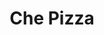 ---
layout: place
title: Che Pizza
permalink: /new-jersey/metuchen/che-pizza.html
stateAbbr: NJ
stateName: New Jersey
cityName: Metuchen
seo:
  type: restaurant
  links: null
place_id: ChIJJydyZgy3w4kRVSdkaoPiBGc
photos:
  - name: >-
      places/ChIJJydyZgy3w4kRVSdkaoPiBGc/photos/AeeoHcLOWgYSSOdyCgFKm33Ehc3doQ2DnmkBMDoKLz63ktoOZQPF06aqRuey7JEIl-c_VetFPTG4cXk9w9rZdF4RYJdf4uZAVir5OOcKxKVMeGaP03skm-VMt0gIXYm-FsJGgMlG_kkRHEPVnlRUbep43PktfEye8_bgxRH6xfBcMG52y1emX6CgYoi87Y8YSx9PxNvYngNE4gsZt2U2MnG0X1K4dV9if3hpHdzksB6UnyL7lVE_Jt3m0YayKL7WGGqxAzu5I1EYolRU43D0V3qz_eo_AEtjjDoFyaKF-nVw0LWbL1aoET0azVtLsnMJV-9cEnTJO2z9UI4ks5YErD8tT-ti1eUg9leAPIpQn0zxnqCQaCOGrUWrr6dGhggIuOPlSE-vB1afHDUDEkRrGg06wFe00pdIY7KVHs65bLKGTwI
    widthPx: 3024
    heightPx: 4032
    authorAttributions:
      - displayName: Dan Perez
        uri: https://maps.google.com/maps/contrib/112725368994131885789
        photoUri: >-
          https://lh3.googleusercontent.com/a-/ALV-UjUd3icRFUk13sLVNZrHTMSm6zq0be7tdBIB1X1pAmztt6jTP6UK=s100-p-k-no-mo
    flagContentUri: >-
      https://www.google.com/local/imagery/report/?cb_client=maps_api_places.places_api&image_key=!1e10!2sCIHM0ogKEICAgIDehKDieg&hl=en-US
    googleMapsUri: >-
      https://www.google.com/maps/place//data=!3m4!1e2!3m2!1sCIHM0ogKEICAgIDehKDieg!2e10!4m2!3m1!1s0x89c3b70c66722727:0x6704e2836a642755
  - name: >-
      places/ChIJJydyZgy3w4kRVSdkaoPiBGc/photos/AeeoHcJ-pbJHADWy2DsNYP50p1eTGVWdb6h-7ygmOrSD54ZNvDFS0Ro2415AKIDrjAQ7CzznuhR4mEjM9QAd9I1uDiVIF8nJh6KJoGH4d7qEDjM4kgtKHiAHQzi5Po9nylQ2pdeYLro3QKHuej35sFZ4MEIq7ADY0gUNKwq4C-IO15n1LrW8y9GWa8zs8OJHWwbmY0J9970aJBEIPp08OlRT5_C0bL3SHzfKTxnFql_yHVlR8lKXyf_S5t96JWSfVx7WeQ38fbXFoHFUEicQAKEsnTYb6xplSy9FfsWVcks7yLUGx9P4OhtTUKctuvQFwUDnC5DTe-HUWw7f7nWovcwNFVVm0Je1KaXWzRuGrQBuCfcuSYWZpgylbAU3sWSdyUVWC-432FX27T-JLGE6JgjZKs1u6p1KrJyonqdxFUu69PdSoQ
    widthPx: 3024
    heightPx: 4032
    authorAttributions:
      - displayName: Ishan Arya
        uri: https://maps.google.com/maps/contrib/112494241242844287836
        photoUri: >-
          https://lh3.googleusercontent.com/a-/ALV-UjWSnHvyo-b5x14ddkPmHEojlLdWHBAJSjmbYJHlbF59iadGcLCv=s100-p-k-no-mo
    flagContentUri: >-
      https://www.google.com/local/imagery/report/?cb_client=maps_api_places.places_api&image_key=!1e10!2sCIHM0ogKEICAgICxwK6VcA&hl=en-US
    googleMapsUri: >-
      https://www.google.com/maps/place//data=!3m4!1e2!3m2!1sCIHM0ogKEICAgICxwK6VcA!2e10!4m2!3m1!1s0x89c3b70c66722727:0x6704e2836a642755
  - name: >-
      places/ChIJJydyZgy3w4kRVSdkaoPiBGc/photos/AeeoHcJeqRiPOApO24MBO6ft_gy3FlXwYs1BGRFu8hbCVJibhNoN4aEo1ucFPGzpegWpt2n8e_IW5R1Re6NhTs4vdkexltO4Vd3zZANuSVp35X38TQHkt5agddFfOFEBV8hs-voc_s4N8qNTdEVqN30wO4wiTpFxCCCnhYxyY_EpWNjRUuDfj1sKWjyao-sSUtypyNu_fPIbQWbHksil5g3qfyXw0tiXDDmOSxvbd-5Ouu6vyJz7SbobPPoi9nIkHGSiIVSfomLVJirIat5mJWIvVShpSs9mIC2kvOnEXfQvwPZZDA1dO3i8kSbUtSCkHQ8EC0BW5D9gjIezUCMhzUDBY4RZVTTwmzfcWBo8y7L8XILurTr_zcdi4PSlMyHdzs2OeYJggyS2i-YSB2v9MXYRjuAaxA12K5cPRy85ENibzMSZ8Sk
    widthPx: 4032
    heightPx: 2268
    authorAttributions:
      - displayName: Amit Arora
        uri: https://maps.google.com/maps/contrib/100455677905996965185
        photoUri: >-
          https://lh3.googleusercontent.com/a-/ALV-UjXeB_nw1j6GBFj10NatGm3g5nqfTanpxlROE3ORx-3t2zXEZWZC=s100-p-k-no-mo
    flagContentUri: >-
      https://www.google.com/local/imagery/report/?cb_client=maps_api_places.places_api&image_key=!1e10!2sCIHM0ogKEICAgIDRtprpnAE&hl=en-US
    googleMapsUri: >-
      https://www.google.com/maps/place//data=!3m4!1e2!3m2!1sCIHM0ogKEICAgIDRtprpnAE!2e10!4m2!3m1!1s0x89c3b70c66722727:0x6704e2836a642755
  - name: >-
      places/ChIJJydyZgy3w4kRVSdkaoPiBGc/photos/AeeoHcL4XpbfpeT2MeyRP3FgPd6YMVCRXICugMmh_1JV4nsglJ1tPsXjngsHdNpSNOXbXQyhpxhwjYLb0_K1vytUzDrvYhMg0HI0L8I6XsLzT7zNLy93fdzTPM6UwbjABczykHkwVDzzgsZU7sUmZ94MMm7BNsjUpG0R7zRR_7VifLnvoZhULJT51oXDnCZ_J0nkcIZFUCynvtwRLkx2iHuCGsfg1k_xtdZXT8tImwJoWw223tFu-lruTGHuYUiOTmiyoVFykx6mgZzIzTT7eEqtdQlYJH38_w4QKNEnVMv3aOyyv7b-BGacE1YdcwFiPTYCQUpFjEbErAscPTT0QcpexuSRuB1oytThawc45xk-U6sYpy6mjWaAW5LKm-5AxM8PR__0tHvT8DEnoeZt3GufDfVTkybcgTRKiyUt9C3pOVaGQiwO
    widthPx: 3024
    heightPx: 3024
    authorAttributions:
      - displayName: Ace Rodriguez
        uri: https://maps.google.com/maps/contrib/116287411997519527952
        photoUri: >-
          https://lh3.googleusercontent.com/a/ACg8ocKF6LAH4lLGPO6cRB9TR-Z-A6I8T7CiuB6NxxkE_mtMSZ4XKA=s100-p-k-no-mo
    flagContentUri: >-
      https://www.google.com/local/imagery/report/?cb_client=maps_api_places.places_api&image_key=!1e10!2sCIHM0ogKEICAgICJ6NzNvgE&hl=en-US
    googleMapsUri: >-
      https://www.google.com/maps/place//data=!3m4!1e2!3m2!1sCIHM0ogKEICAgICJ6NzNvgE!2e10!4m2!3m1!1s0x89c3b70c66722727:0x6704e2836a642755
  - name: >-
      places/ChIJJydyZgy3w4kRVSdkaoPiBGc/photos/AeeoHcKVpDTFWOg5Z2JQOZYr6OO5D-1SXINcACsiPR0ZKMIFF7_J-BYRb56-9_fBSY7pMmE5wFnzxLW5YvUwlNYNuPhr_yy6qa5UAzHncYvinWWbF77MIP5KsCU7e3DCpdJFc7ZmQZJp9kjE7jpWfAkXvpi56T33HoeQrpscZMwOhHyeY8z5zHUteKUHvGdOR8cVifWbkLUljIy3GXvEK1INKnkbDOpFtIFgs9vf_tzxdtx39p--95--vcrZw-ZUDkaDSJAnCVSk4uuIogF51zgs7IhdR_yg0KXqNZ7dbhkEyja6Gr9appAYdP_xgyNesyip4rcUDx9UJA976ZedAIk3ojQw3UA0pKhKHnlWkUL-0UaGQQpKNr_VZ7GZJES9w1kTqCjeyOHmvMbA4VhYP7qnh1cUkjkH0Hha45TjGK2qqMT9QErK
    widthPx: 4000
    heightPx: 2252
    authorAttributions:
      - displayName: Curtis Yang
        uri: https://maps.google.com/maps/contrib/105794550546635007525
        photoUri: >-
          https://lh3.googleusercontent.com/a/ACg8ocJ-suBo-4L6M64MN2xI0Ded10LtvE_i41HUbuq8rnXmI349fw=s100-p-k-no-mo
    flagContentUri: >-
      https://www.google.com/local/imagery/report/?cb_client=maps_api_places.places_api&image_key=!1e10!2sCIHM0ogKEICAgIC-0_242gE&hl=en-US
    googleMapsUri: >-
      https://www.google.com/maps/place//data=!3m4!1e2!3m2!1sCIHM0ogKEICAgIC-0_242gE!2e10!4m2!3m1!1s0x89c3b70c66722727:0x6704e2836a642755
  - name: >-
      places/ChIJJydyZgy3w4kRVSdkaoPiBGc/photos/AeeoHcJM-qc1GkL-FoTwwMPGI-F-i9pnkI-ciZFxAy_9n7QIFRRAEXSPzzyaBizlSqZzoOMr88TIWw7g5yrRzp_iqc-19rUHuAxiZI2iT0zFXvgIlQoGBIoPwChAzszmQoEbzYIcj3nUwcuhoQGn8wnYqhKs0JDmnTuEwVnxhk-MLQ3eMAlZKYVeaQA50OOc0b6h4D3TrSwpAdCjTCAKLMiLYRdcZBpztFXGgBQhQnW3B0ZI4WBkjXOHIYRuts8RecrAN52-JlJW4Gm9xsWjLhnPv48JK-KEDhTHBFKmemYpd7HptlKnjJLfAvGmIAz2EVWlmo1pa1EzpP1uIb2p5gxY0_8vlc3lcMcqHyif5bOVcTn0duFxFRbGHcPxtA4ApuMOIBA-WYq5pHFb1aesxYsaNzux5wv8mrZbPQtbsQ
    widthPx: 3024
    heightPx: 4032
    authorAttributions:
      - displayName: Pramod S
        uri: https://maps.google.com/maps/contrib/105680756324487384455
        photoUri: >-
          https://lh3.googleusercontent.com/a-/ALV-UjVFB_7-8y9O1QoEgWjs3QC4_LxY5aqcKZrxxLn3ObFibNCGDckB=s100-p-k-no-mo
    flagContentUri: >-
      https://www.google.com/local/imagery/report/?cb_client=maps_api_places.places_api&image_key=!1e10!2sCIHM0ogKEICAgIC7gqkq&hl=en-US
    googleMapsUri: >-
      https://www.google.com/maps/place//data=!3m4!1e2!3m2!1sCIHM0ogKEICAgIC7gqkq!2e10!4m2!3m1!1s0x89c3b70c66722727:0x6704e2836a642755
  - name: >-
      places/ChIJJydyZgy3w4kRVSdkaoPiBGc/photos/AeeoHcLS_YMjhebcW6MBwYnvp1YzJNpnTcECL8NW9-nhg-7XzV5SAiU3b2tbjlQB2IAY7a64ZWNveRyUQ73vcI_8P0kwabKUAj0WGlCutthmmoF4Ud_fie-3E7YzSCHgy2ksgvPnV0YBUBBHRhWYV4P2BIrhTVYlB5YdQf9nJF_HPY-jS-K5q4ipldEgdF-EvN489hIsUrbtpgKk8D8-q9yqknhBtvfHGz-oNBmghdQqK5IXiNpRnjOn1m1HGSSECHPANZ_LwcUPDKGmK1-WdHJcLuHbcD9gjE2FhJb2ib9vJnM8r6YSdQDiBlGR0xDYPg6WrNK6yH1w1sCuxT-Z62lsgfehBiqIsENUcigPFxJYxWfSPcHZeVmrfVgyD_tl0MqA7kl5xBtLEDUxpM2LqTva-JUBJnLlWZXJhocbLr6EOIRIbc2P
    widthPx: 4000
    heightPx: 2252
    authorAttributions:
      - displayName: Curtis Yang
        uri: https://maps.google.com/maps/contrib/105794550546635007525
        photoUri: >-
          https://lh3.googleusercontent.com/a/ACg8ocJ-suBo-4L6M64MN2xI0Ded10LtvE_i41HUbuq8rnXmI349fw=s100-p-k-no-mo
    flagContentUri: >-
      https://www.google.com/local/imagery/report/?cb_client=maps_api_places.places_api&image_key=!1e10!2sCIHM0ogKEICAgIC-g_2_mwE&hl=en-US
    googleMapsUri: >-
      https://www.google.com/maps/place//data=!3m4!1e2!3m2!1sCIHM0ogKEICAgIC-g_2_mwE!2e10!4m2!3m1!1s0x89c3b70c66722727:0x6704e2836a642755
  - name: >-
      places/ChIJJydyZgy3w4kRVSdkaoPiBGc/photos/AeeoHcKz6R7HNprGa_Aly7MVbeWfC_0hhBhd0DNl2xw-0prjVG9pEfBPXHdtWH0LEyYfYdCklflEPx9LMJGknwPPPFEJh6k9udVcpSjGz5ERbjF4oPX7j7o_P8zJftrKj7FgF3UMyKee6IgVM-UZeUAUXcRRz9jlnVPXDaGl2rjJcPIuSFd2eVk2R-l5d9_5F5nQCvqWkQfAAlCVOw-lFp-tla9MXjNUx4yoqZXZDEWETH1dh_owUiv4cmdhmoXiJNh7fMkOTXxVfKJe3HQiYrLJVRKvv5tDb3NVwYRuifhhKEsAu-EeL-Y9QPxxP5s6K66KnyX_PGoJyOMKFXXCpTdAQU0TPeWxixod0BFZIRYBvybW4TsFbYFciNC_0fl9Ha2F7g3Zv_WG6K_OmJRUeGU8JPIXEID7u9_Loj26rWkwKr13vjjz
    widthPx: 4000
    heightPx: 2252
    authorAttributions:
      - displayName: Curtis Yang
        uri: https://maps.google.com/maps/contrib/105794550546635007525
        photoUri: >-
          https://lh3.googleusercontent.com/a/ACg8ocJ-suBo-4L6M64MN2xI0Ded10LtvE_i41HUbuq8rnXmI349fw=s100-p-k-no-mo
    flagContentUri: >-
      https://www.google.com/local/imagery/report/?cb_client=maps_api_places.places_api&image_key=!1e10!2sCIHM0ogKEICAgIC-t_XajgE&hl=en-US
    googleMapsUri: >-
      https://www.google.com/maps/place//data=!3m4!1e2!3m2!1sCIHM0ogKEICAgIC-t_XajgE!2e10!4m2!3m1!1s0x89c3b70c66722727:0x6704e2836a642755
  - name: >-
      places/ChIJJydyZgy3w4kRVSdkaoPiBGc/photos/AeeoHcKkfmh4iRyPrlKX2gvTa8ycUWtTQ6HoKshhzVmYOAin2hzocAH7SBZxG9xfTjsCTDb2KLejwG410sX2A58kEoclUsyeW_fOIkqkhQBu8cs8E_A-hRwCcPKeQOnb776Jbm7k_prs-qwNz8TsMEY-NPNlRuITbh70VGON9hEYy-3-n0Uxb6mwI6yUrR9YWXVoYShwX2uoSmcwvMGUIXSKxSwDidC-DxDap6V-fNbYOJlTs9xrKrmssZElbstN8oOUe7PeIFodr3y1LKsz26jO3UWTUnPUugCOPD3sY__MEe0zldKisGEuXlbC8cGKZWyOKNayQrY5vUrz0ALU2b-0EPqB8DFJVLk4hfxPmcFaYX1A0Fjoztnk_5KhULlM0GtEH3bDiqR4Hw_0TWMhvg-zZQy574hpMd3QC_HdM-wmA1lXeg
    widthPx: 4000
    heightPx: 2252
    authorAttributions:
      - displayName: Curtis Yang
        uri: https://maps.google.com/maps/contrib/105794550546635007525
        photoUri: >-
          https://lh3.googleusercontent.com/a/ACg8ocJ-suBo-4L6M64MN2xI0Ded10LtvE_i41HUbuq8rnXmI349fw=s100-p-k-no-mo
    flagContentUri: >-
      https://www.google.com/local/imagery/report/?cb_client=maps_api_places.places_api&image_key=!1e10!2sCIHM0ogKEICAgID-16THQw&hl=en-US
    googleMapsUri: >-
      https://www.google.com/maps/place//data=!3m4!1e2!3m2!1sCIHM0ogKEICAgID-16THQw!2e10!4m2!3m1!1s0x89c3b70c66722727:0x6704e2836a642755
  - name: >-
      places/ChIJJydyZgy3w4kRVSdkaoPiBGc/photos/AeeoHcIihwIho6KBEXp4WjE7FoPW7asoJftCs55e2R9G6-QQL4Tb_43-89s_zqBgBhYh8v8pJrFi3MzmKW9F_ygiU-FGuVe8S6w0cX6oClFfdVL-4-ZS_i_VtmAvO-aJTY1ZZA_2---Om-dLdzYTHqVhLt16t_val-jNTzIOI2BdQw-FyTLRkYEasq-qnp6vyFXG1rEd2O9KV4fHyo_MJpY8f26qQOs9Ba6NhwCZM4t2FFAni6vvg8KDRrjL_pZFFi3rpHh5hC0rUSdbxuGyl9E6ArQaVf5ffxc7FuT-2ykjiw6fjhe6DxH6PXVbPhnyUtNBlO14f9J8HJbp2mijOSIArdHnU9F_UhZLFBuMbKhl-8sOBW_4Z-j9ipCCCWajadzOgKsGwvGqr2BYlr2XgXwYmxU1e8zeQQmTtLdYbIt9_3s
    widthPx: 4000
    heightPx: 2252
    authorAttributions:
      - displayName: Curtis Yang
        uri: https://maps.google.com/maps/contrib/105794550546635007525
        photoUri: >-
          https://lh3.googleusercontent.com/a/ACg8ocJ-suBo-4L6M64MN2xI0Ded10LtvE_i41HUbuq8rnXmI349fw=s100-p-k-no-mo
    flagContentUri: >-
      https://www.google.com/local/imagery/report/?cb_client=maps_api_places.places_api&image_key=!1e10!2sCIHM0ogKEICAgICenrDECA&hl=en-US
    googleMapsUri: >-
      https://www.google.com/maps/place//data=!3m4!1e2!3m2!1sCIHM0ogKEICAgICenrDECA!2e10!4m2!3m1!1s0x89c3b70c66722727:0x6704e2836a642755
address: 21 Pearl St, Metuchen, NJ 08840, USA
street: 21 Pearl St
city: Metuchen
state: NJ
zip: '08840'
country: USA
neighborhood: null
latitude: '40.540948'
longitude: '-74.363180'
accessibility_options:
  wheelchairAccessibleParking: true
  wheelchairAccessibleEntrance: true
  wheelchairAccessibleSeating: true
business_status: OPERATIONAL
name: Che Pizza
google_maps_links:
  directionsUri: >-
    https://www.google.com/maps/dir//''/data=!4m7!4m6!1m1!4e2!1m2!1m1!1s0x89c3b70c66722727:0x6704e2836a642755!3e0
  placeUri: https://maps.google.com/?cid=7423307139866961749
  writeAReviewUri: >-
    https://www.google.com/maps/place//data=!4m3!3m2!1s0x89c3b70c66722727:0x6704e2836a642755!12e1
  reviewsUri: >-
    https://www.google.com/maps/place//data=!4m4!3m3!1s0x89c3b70c66722727:0x6704e2836a642755!9m1!1b1
  photosUri: >-
    https://www.google.com/maps/place//data=!4m3!3m2!1s0x89c3b70c66722727:0x6704e2836a642755!10e5
primary_type: Pizza Restaurant
opening_hours:
  regular: null
  current: null
secondary_opening_hours:
  regular:
    weekdayDescriptions: null
    type: null
  current:
    weekdayDescriptions: null
    type: null
phone: null
price_level: null
price_range: null
rating: null
rating_count: 0
website: null
description: >-
  About Che Pizza in Metuchen, NJ$$$Che Pizza in Metuchen, NJ, offers a
  welcoming Italian dining experience focused on delicious pizza and comforting
  dishes. This relaxed eatery stands out with its inclusive menu that includes
  vegan options, making it a great choice for various dietary preferences. The
  spot emphasizes accessibility, featuring wheelchair-friendly parking,
  entrances, and seating to ensure everyone can enjoy their meal comfortably.
  Beyond the food, the atmosphere provides a cozy setting for casual gatherings,
  perfect for those seeking straightforward yet satisfying fare. Its location in
  a vibrant area adds to the appeal for locals looking for reliable
  Italian-inspired options nearby.
generative_summary: >-
  About Che Pizza in Metuchen, NJ$$$Che Pizza in Metuchen, NJ, offers a
  welcoming Italian dining experience focused on delicious pizza and comforting
  dishes. This relaxed eatery stands out with its inclusive menu that includes
  vegan options, making it a great choice for various dietary preferences. The
  spot emphasizes accessibility, featuring wheelchair-friendly parking,
  entrances, and seating to ensure everyone can enjoy their meal comfortably.
  Beyond the food, the atmosphere provides a cozy setting for casual gatherings,
  perfect for those seeking straightforward yet satisfying fare. Its location in
  a vibrant area adds to the appeal for locals looking for reliable
  Italian-inspired options nearby.
generative_disclosure: Summarized by AI using the Grok-3-Mini model.
reviews: null
review_summary: >-
  Customer Feedback Highlights$$$Visitors to places like this Italian eatery
  often appreciate the straightforward appeal of classic pizza and comfort food,
  with many noting the vegan choices as a thoughtful addition. Feedback tends to
  highlight the welcoming vibe and accessible features, making it a solid pick
  for families or groups wanting an easy meal. While specific comments vary,
  there's a common theme of satisfaction with the quality and variety, helping
  it stand out among local dining spots. Overall, the general sentiment leans
  positive, suggesting it's worth trying for anyone in the mood for reliable
  eats. Keep in mind that experiences can differ, so stopping by could offer
  your own pleasant surprise.
review_disclosure: Summarized by AI using the Grok-3-Mini model.
parking_options: null
payment_options: null
allow_dogs: null
curbside_pickup: null
delivery: null
dine_in: null
good_for_children: null
good_for_groups: null
good_for_sports: null
live_music: null
menu_for_children: null
outdoor_seating: null
reservable: null
restroom: null
serves_beer: null
serves_breakfast: null
serves_brunch: null
serves_cocktails: null
serves_coffee: null
serves_dinner: null
serves_dessert: null
serves_lunch: null
serves_vegetarian_food: null
serves_wine: null
takeout: null
update_category: pro
places_description: null

---